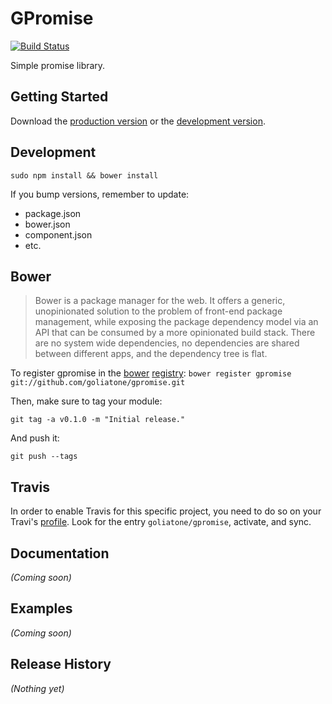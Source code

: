 # GPromise

[![Build Status](https://secure.travis-ci.org/goliatone/gpromise.png)](http://travis-ci.org/goliatone/gpromise)

Simple promise library.

## Getting Started
Download the [production version][min] or the [development version][max].

[min]: https://raw.github.com/emiliano/gpromise/master/dist/gpromise.min.js
[max]: https://raw.github.com/emiliano/gpromise/master/dist/gpromise.js

## Development
`sudo npm install && bower install`

If you bump versions, remember to update:
- package.json
- bower.json
- component.json
- etc.


## Bower
>Bower is a package manager for the web. It offers a generic, unopinionated solution to the problem of front-end package management, while exposing the package dependency model via an API that can be consumed by a more opinionated build stack. There are no system wide dependencies, no dependencies are shared between different apps, and the dependency tree is flat.

To register gpromise in the [bower](http://bower.io/) [registry](http://sindresorhus.com/bower-components/):
`bower register gpromise git://github.com/goliatone/gpromise.git`

Then, make sure to tag your module:

`git tag -a v0.1.0 -m "Initial release."`

And push it:

`git push --tags`


## Travis
In order to enable Travis for this specific project, you need to do so on your Travi's [profile](https://travis-ci.org/profile). Look for the entry `goliatone/gpromise`, activate, and sync.


## Documentation
_(Coming soon)_

## Examples
_(Coming soon)_

## Release History
_(Nothing yet)_
